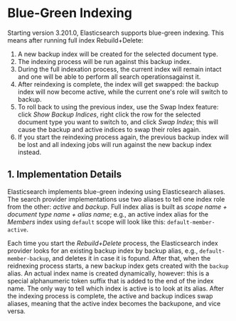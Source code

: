 # Blue-Green Indexing

Starting version 3.201.0, Elasticsearch supports blue-green indexing. This means after running full index Rebuild+Delete:
1. A new backup index will be created for the selected document type.
2. The indexing process will be run against this backup index.
3. During the full indexation process, the current index will remain intact and one will be able to perform all search operationsagainst it.
4. After reindexing is complete, the index will get swapped: the backup index will now become active, while the current one's role will switch to backup.
5. To roll back to using the previous index, use the Swap Index feature: click *Show Backup Indices*, right click the row for the selected document type you want to switch to, and click *Swap Index*; this will cause the backup and active indices to swap their roles again.
6. If you start the reindexing process again, the previous backup index will be lost and all indexing jobs will run against the new backup index instead.

## 1. Implementation Details

Elasticsearch implements blue-green indexing using Elasticsearch aliases. The search provider implementations use two aliases to tell one index role from the other: *active* and *backup*. Full index alias is built as *scope name + document type name + alias name*; e.g., an active index alias for the *Members* index using `default` scope will look like this: `default-member-active`.

Each time you start the *Rebuild+Delete* process, the Elasticsearch index provider looks for an existing backup index by backup alias, e.g., `default-member-backup`, and deletes it in case it is fopund. After that, when the reidnexing process starts, a new backup index gets created with the `backup` alias. An actual index name is created dynamically, however: this is a special alphanumeric token suffix that is added to the end of the index name. The only way to tell which index is active is to look at its alias. After the indexing process is complete, the active and backup indices swap aliases, meaning that the active index becomes the backupone, and vice versa.
